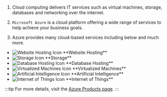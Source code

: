 1. Cloud computing delivers IT services such as virtual machines, storage,
   databases and networking over the internet.

2. `Microsoft Azure` is a cloud platform offering a wide range of services to
   help achieve your business goals.

3. Azure provides many cloud-based services including below and much more.

<ul class="service-list">
<li><img src="https://img.icons8.com/ios/50/000000/domain.png" alt="Website Hosting Icon" /> **Website Hosting**</li>
  <li><img src="https://img.icons8.com/ios/50/000000/cloud-storage.png" alt="Storage Icon" /> **Storage**</li>
  <li><img src="https://img.icons8.com/ios/50/000000/database.png" alt="Database Hosting Icon" /> **Database Hosting**</li>
  <li><img src="https://img.icons8.com/ios/50/000000/virtual-machine.png" alt="Virtualized Machines Icon" /> **Virtualized Machines**</li>
  <li><img src="https://img.icons8.com/ios/50/000000/robot.png" alt="Artificial Intelligence Icon" /> **Artificial Intelligence**</li>
  <li><img src="https://img.icons8.com/ios/50/000000/internet-of-things.png" alt="Internet of Things Icon" /> **Internet of Things**</li>
</ul>

:::tip 
For more details, visit the [Azure Products page](https://azure.microsoft.com/en-in/products). 
:::
